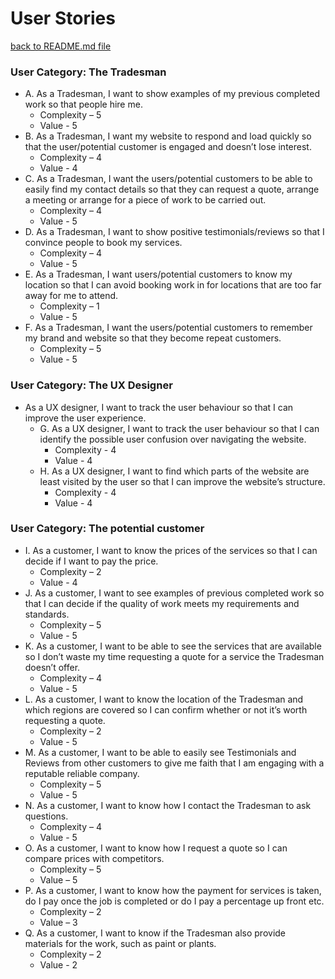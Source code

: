 # User Stories

[back to README.md file](https://github.com/Gmanprodev/Mr-Digbee/blob/master/README.md)

### User Category: The Tradesman
* A. As a Tradesman, I want to show examples of my previous completed work so that people hire me.
   * Complexity – 5
   * Value - 5
* B. As a Tradesman, I want my website to respond and load quickly so that the user/potential customer is engaged and doesn’t lose interest.
   * Complexity – 4
   * Value - 4
* C. As a Tradesman, I want the users/potential customers to be able to easily find my contact details so that they can request a quote, arrange a meeting or arrange for a piece of work to be carried out.
   * Complexity – 4
   * Value - 5
* D. As a Tradesman, I want to show positive testimonials/reviews so that I convince people to book my services.
   * Complexity – 4
   * Value - 5
* E. As a Tradesman, I want users/potential customers to know my location so that I can avoid booking work in for locations that are too far away for me to attend.
   * Complexity – 1
   * Value - 5
* F. As a Tradesman, I want the users/potential customers to remember my brand and website so that they become repeat customers.
   * Complexity – 5
   * Value - 5

### User Category: The UX Designer
* As a UX designer, I want to track the user behaviour so that I can improve the user experience.
    * G. As a UX designer, I want to track the user behaviour so that I can identify the possible user confusion over navigating the website.
        * Complexity - 4
        * Value - 4
    * H. As a UX designer, I want to find which parts of the website are least visited by the user so that I can improve the website’s structure.
        * Complexity - 4
        * Value - 4

### User Category: The potential customer

* I. As a customer, I want to know the prices of the services so that I can decide if I want to pay the price.
   * Complexity – 2
   * Value - 4
* J. As a customer, I want to see examples of previous completed work so that I can decide if the quality of work meets my requirements and standards.
   * Complexity – 5
   * Value - 5
* K. As a customer, I want to be able to see the services that are available so I don’t waste my time requesting a quote for a service the Tradesman doesn’t offer.
   * Complexity – 4
   * Value - 5
* L. As a customer, I want to know the location of the Tradesman and which regions are covered so I can confirm whether or not it’s worth requesting a quote.
   * Complexity – 2
   * Value - 5
* M. As a customer, I want to be able to easily see Testimonials and Reviews from other customers to give me faith that I am engaging with a reputable reliable company.
   * Complexity – 5
   * Value - 5
* N. As a customer, I want to know how I contact the Tradesman to ask questions.
   * Complexity – 4
   * Value - 5
* O. As a customer, I want to know how I request a quote so I can compare prices with competitors.
   * Complexity – 5
   * Value – 5
* P. As a customer, I want to know how the payment for services is taken, do I pay once the job is completed or do I pay a percentage up front etc.
   * Complexity – 2
   * Value – 3
* Q. As a customer, I want to know if the Tradesman also provide materials for the work, such as paint or plants.
   * Complexity – 2
   * Value - 2

    

    